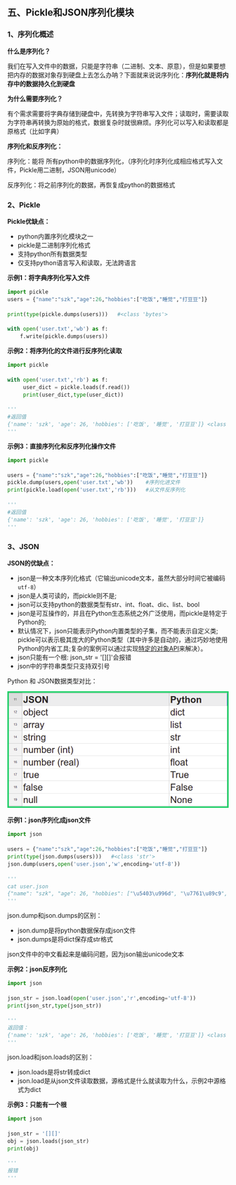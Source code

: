 ## 五、Pickle和JSON序列化模块

### 1、序列化概述

**什么是序列化？**

我们在写入文件中的数据，只能是字符串（二进制、文本、原意），但是如果要想把内存的数据对象存到硬盘上去怎么办呐？下面就来说说序列化：**序列化就是将内存中的数据持久化到硬盘**

**为什么需要序列化？**

有个需求需要将字典存储到硬盘中，先转换为字符串写入文件；读取时，需要读取为字符串再转换为原始的格式，数据复杂时就很麻烦。序列化可以写入和读取都是原格式（比如字典）

**序列化和反序列化：**

序列化：能将 所有python中的数据序列化，（序列化时序列化成相应格式写入文件，Pickle用二进制，JSON用unicode）

反序列化：将之前序列化的数据，再恢复成python的数据格式

### 2、Pickle

**Pickle优缺点：**

- python内置序列化模块之一
- pickle是二进制序列化格式
- 支持python所有数据类型
- 仅支持python语言写入和读取，无法跨语言

**示例1：将字典序列化写入文件**

```python
import pickle
users = {"name":"szk","age":26,"hobbies":["吃饭","睡觉","打豆豆"]}

print(type(pickle.dumps(users)))   #<class 'bytes'>

with open('user.txt','wb') as f:
    f.write(pickle.dumps(users))
```

**示例2：将序列化的文件进行反序列化读取**

```python
import pickle

with open('user.txt','rb') as f:
     user_dict = pickle.loads(f.read())
     print(user_dict,type(user_dict))
    
'''
#返回值
{'name': 'szk', 'age': 26, 'hobbies': ['吃饭', '睡觉', '打豆豆']} <class 'dict'>
'''
```

**示例3：直接序列化和反序列化操作文件**

```python
import pickle

users = {"name":"szk","age":26,"hobbies":["吃饭","睡觉","打豆豆"]}
pickle.dump(users,open('user.txt','wb'))    #序列化进文件
print(pickle.load(open('user.txt','rb')))   #从文件反序列化

'''
#返回值
{'name': 'szk', 'age': 26, 'hobbies': ['吃饭', '睡觉', '打豆豆']}
'''
```

### 3、JSON

**JSON的优缺点：**

- json是一种文本序列化格式（它输出unicode文本，虽然大部分时间它被编码`utf-8`）
- json是人类可读的，而pickle则不是;
- json可以支持python的数据类型有str、int、float、dic、list、bool
- json是可互操作的，并且在Python生态系统之外广泛使用，而pickle是特定于Python的;
- 默认情况下，json只能表示Python内置类型的子集，而不能表示自定义类; pickle可以表示极其庞大的Python类型（其中许多是自动的，通过巧妙地使用Python的内省工具;复杂的案例可以通过实现[特定的对象API](https://docs.python.org/3/library/pickle.html#pickle-inst)来解决）。
- json只能有一个根: json_str = '\[]\[]'会报错
- json中的字符串类型只支持双引号

Python 和 JSON数据类型对比：

![images](./images/1.png)

**示例1：json序列化成json文件**

```python
import json

users = {"name":"szk","age":26,"hobbies":["吃饭","睡觉","打豆豆"]}
print(type(json.dumps(users)))   #<class 'str'>
json.dump(users,open('user.json','w',encoding='utf-8'))

'''
cat user.json
{"name": "szk", "age": 26, "hobbies": ["\u5403\u996d", "\u7761\u89c9", "\u6253\u8c46\u8c46"]}
'''
```

json.dump和json.dumps的区别：

- json.dump是将python数据保存成json文件
- json.dumps是将dict保存成str格式

json文件中的中文看起来是编码问题，因为json输出unicode文本

**示例2：json反序列化**

```python
import json

json_str = json.load(open('user.json','r',encoding='utf-8'))
print(json_str,type(json_str))

'''
返回值：
{'name': 'szk', 'age': 26, 'hobbies': ['吃饭', '睡觉', '打豆豆']} <class 'dict'>
'''
```

json.load和json.loads的区别：

- json.loads是将str转成dict
- json.load是从json文件读取数据，源格式是什么就读取为什么，示例2中源格式为dict

**示例3：只能有一个根**

```python
import json

json_str = '[][]'
obj = json.loads(json_str)
print(obj)

'''
报错
'''
```



